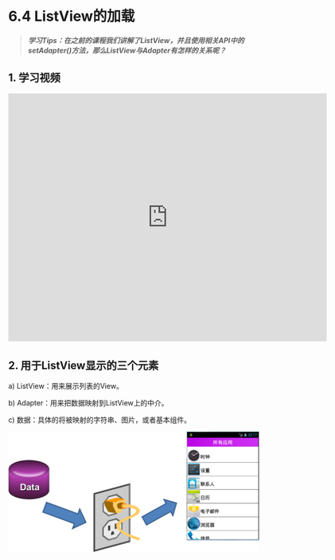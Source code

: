 # 6.4 ListView的加载

>##### 学习Tips：在之前的课程我们讲解了ListView，并且使用相关API中的setAdapter()方法，那么ListView与Adapter有怎样的关系呢？

## 1. 学习视频

<iframe frameborder="0" width="640" height="498" src="https://v.qq.com/iframe/player.html?vid=z0180bhmznp&tiny=0&auto=0" allowfullscreen></iframe>

## 2. 用于ListView显示的三个元素

a) ListView：用来展示列表的View。

b) Adapter：用来把数据映射到ListView上的中介。

c) 数据：具体的将被映射的字符串、图片，或者基本组件。

![listview_witch_adapter.png](/images/chapter6/listview_witch_adapter.png)
